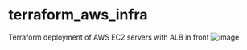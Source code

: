 # terraform_aws_infra
Terraform deployment of AWS EC2 servers with ALB in front
![image](https://github.com/Olusamimaths/terraform_aws_infra/assets/31919592/98844525-6b9a-4501-88f5-21a914a269a6)

